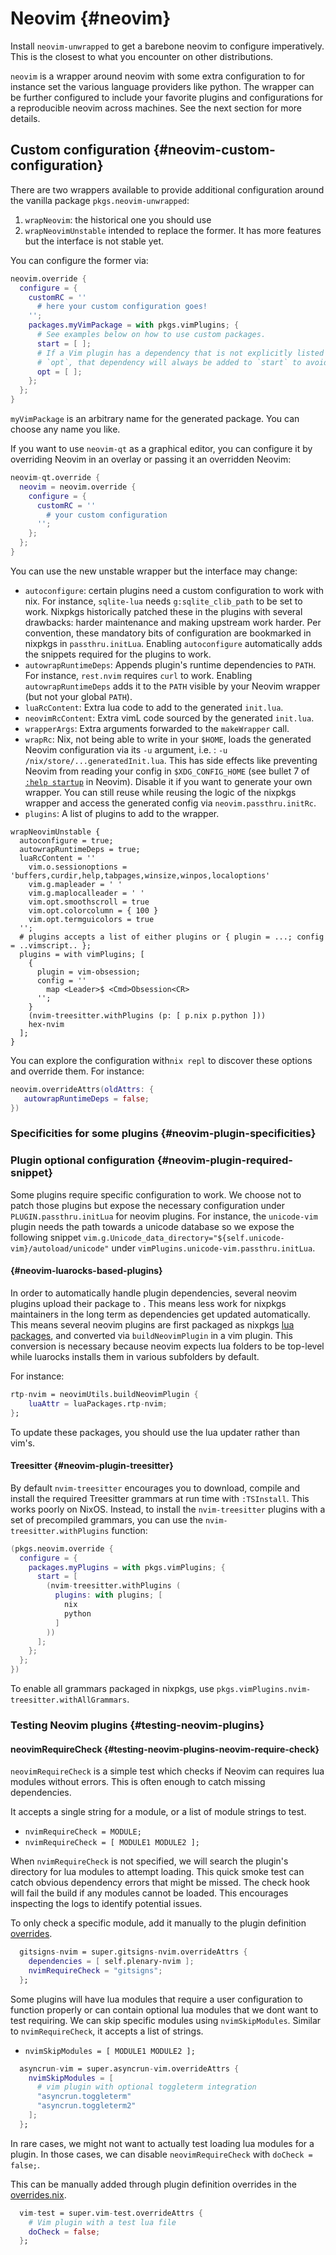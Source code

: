 # Neovim {#neovim}

Install `neovim-unwrapped` to get a barebone neovim to configure imperatively.
This is the closest to what you encounter on other distributions.

`neovim` is a wrapper around neovim with some extra configuration to for
instance set the various language providers like python.
The wrapper can be further configured to include your favorite plugins and
configurations for a reproducible neovim across machines.
See the next section for more details.

## Custom configuration {#neovim-custom-configuration}

There are two wrappers available to provide additional configuration around the vanilla package `pkgs.neovim-unwrapped`:
1. `wrapNeovim`: the historical one you should use
2. `wrapNeovimUnstable` intended to replace the former. It has more features but
   the interface is not stable yet.

You can configure the former via:

```nix
neovim.override {
  configure = {
    customRC = ''
      # here your custom configuration goes!
    '';
    packages.myVimPackage = with pkgs.vimPlugins; {
      # See examples below on how to use custom packages.
      start = [ ];
      # If a Vim plugin has a dependency that is not explicitly listed in
      # `opt`, that dependency will always be added to `start` to avoid confusion.
      opt = [ ];
    };
  };
}
```
`myVimPackage` is an arbitrary name for the generated package. You can choose any name you like.

If you want to use `neovim-qt` as a graphical editor, you can configure it by overriding Neovim in an overlay
or passing it an overridden Neovim:

```nix
neovim-qt.override {
  neovim = neovim.override {
    configure = {
      customRC = ''
        # your custom configuration
      '';
    };
  };
}
```

You can use the new unstable wrapper but the interface may change:
- `autoconfigure`: certain plugins need a custom configuration to work with nix.
For instance, `sqlite-lua` needs `g:sqlite_clib_path` to be set to work. Nixpkgs historically patched these in the plugins with several drawbacks: harder maintenance and making upstream work harder. Per convention, these mandatory bits of configuration are bookmarked in nixpkgs in `passthru.initLua`. Enabling `autoconfigure` automatically adds the snippets required for the plugins to work.
- `autowrapRuntimeDeps`: Appends plugin's runtime dependencies to `PATH`. For instance, `rest.nvim` requires `curl` to work. Enabling `autowrapRuntimeDeps` adds it to the `PATH` visible by your Neovim wrapper (but not your global `PATH`).
- `luaRcContent`: Extra lua code to add to the generated `init.lua`.
- `neovimRcContent`: Extra vimL code sourced by the generated `init.lua`.
- `wrapperArgs`: Extra arguments forwarded to the `makeWrapper` call.
- `wrapRc`: Nix, not being able to write in your `$HOME`, loads the
  generated Neovim configuration via its  `-u` argument, i.e. : `-u /nix/store/...generatedInit.lua`. This has side effects like preventing Neovim from reading your config in `$XDG_CONFIG_HOME` (see bullet 7 of [`:help startup`](https://neovim.io/doc/user/starting.html#_initialization) in Neovim). Disable it if you want to generate your own wrapper. You can still reuse while reusing the logic of the nixpkgs wrapper and access the generated config via `neovim.passthru.initRc`.
- `plugins`: A list of plugins to add to the wrapper.

```
wrapNeovimUnstable {
  autoconfigure = true;
  autowrapRuntimeDeps = true;
  luaRcContent = ''
    vim.o.sessionoptions = 'buffers,curdir,help,tabpages,winsize,winpos,localoptions'
    vim.g.mapleader = ' '
    vim.g.maplocalleader = ' '
    vim.opt.smoothscroll = true
    vim.opt.colorcolumn = { 100 }
    vim.opt.termguicolors = true
  '';
  # plugins accepts a list of either plugins or { plugin = ...; config = ..vimscript.. };
  plugins = with vimPlugins; [
    {
      plugin = vim-obsession;
      config = ''
        map <Leader>$ <Cmd>Obsession<CR>
      '';
    }
    (nvim-treesitter.withPlugins (p: [ p.nix p.python ]))
    hex-nvim
  ];
}
```

You can explore the configuration with`nix repl` to discover these options and
override them. For instance:
```nix
neovim.overrideAttrs(oldAttrs: {
   autowrapRuntimeDeps = false;
})
```

### Specificities for some plugins {#neovim-plugin-specificities}

### Plugin optional configuration {#neovim-plugin-required-snippet}

Some plugins require specific configuration to work. We choose not to
patch those plugins but expose the necessary configuration under
`PLUGIN.passthru.initLua` for neovim plugins. For instance, the `unicode-vim` plugin
needs the path towards a unicode database so we expose the following snippet `vim.g.Unicode_data_directory="${self.unicode-vim}/autoload/unicode"` under `vimPlugins.unicode-vim.passthru.initLua`.

#### {#neovim-luarocks-based-plugins}

In order to automatically handle plugin dependencies, several neovim plugins
upload their package to [](www.luarocks.org). This means less work for nixpkgs maintainers in the long term as dependencies get updated automatically.
This means several neovim plugins are first packaged as nixpkgs [lua
packages](#packaging-a-library-on-luarocks), and converted via `buildNeovimPlugin` in
a vim plugin. This conversion is necessary because neovim expects lua folders to be
top-level while luarocks installs them in various subfolders by default.

For instance:
```nix
rtp-nvim = neovimUtils.buildNeovimPlugin {
    luaAttr = luaPackages.rtp-nvim;
};
```
To update these packages, you should use the lua updater rather than vim's.

#### Treesitter {#neovim-plugin-treesitter}

By default `nvim-treesitter` encourages you to download, compile and install
the required Treesitter grammars at run time with `:TSInstall`. This works
poorly on NixOS.  Instead, to install the `nvim-treesitter` plugins with a set
of precompiled grammars, you can use the `nvim-treesitter.withPlugins` function:

```nix
(pkgs.neovim.override {
  configure = {
    packages.myPlugins = with pkgs.vimPlugins; {
      start = [
        (nvim-treesitter.withPlugins (
          plugins: with plugins; [
            nix
            python
          ]
        ))
      ];
    };
  };
})
```

To enable all grammars packaged in nixpkgs, use `pkgs.vimPlugins.nvim-treesitter.withAllGrammars`.


### Testing Neovim plugins {#testing-neovim-plugins}

#### neovimRequireCheck {#testing-neovim-plugins-neovim-require-check}
`neovimRequireCheck` is a simple test which checks if Neovim can requires lua modules without errors. This is often enough to catch missing dependencies.

It accepts a single string for a module, or a list of module strings to test.
- `nvimRequireCheck = MODULE;`
- `nvimRequireCheck = [ MODULE1 MODULE2 ];`

When `nvimRequireCheck` is not specified, we will search the plugin's directory for lua modules to attempt loading. This quick smoke test can catch obvious dependency errors that might be missed.
The check hook will fail the build if any modules cannot be loaded. This encourages inspecting the logs to identify potential issues.

To only check a specific module, add it manually to the plugin definition [overrides](https://github.com/NixOS/nixpkgs/blob/master/pkgs/applications/editors/vim/plugins/overrides.nix).

```nix
  gitsigns-nvim = super.gitsigns-nvim.overrideAttrs {
    dependencies = [ self.plenary-nvim ];
    nvimRequireCheck = "gitsigns";
  };
```
Some plugins will have lua modules that require a user configuration to function properly or can contain optional lua modules that we dont want to test requiring.
We can skip specific modules using `nvimSkipModules`. Similar to `nvimRequireCheck`, it accepts a list of strings.
- `nvimSkipModules = [ MODULE1 MODULE2 ];`

```nix
  asyncrun-vim = super.asyncrun-vim.overrideAttrs {
    nvimSkipModules = [
      # vim plugin with optional toggleterm integration
      "asyncrun.toggleterm"
      "asyncrun.toggleterm2"
    ];
  };
```

In rare cases, we might not want to actually test loading lua modules for a plugin. In those cases, we can disable `neovimRequireCheck` with `doCheck = false;`.

This can be manually added through plugin definition overrides in the [overrides.nix](https://github.com/NixOS/nixpkgs/blob/master/pkgs/applications/editors/vim/plugins/overrides.nix).
```nix
  vim-test = super.vim-test.overrideAttrs {
    # Vim plugin with a test lua file
    doCheck = false;
  };
```
